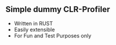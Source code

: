 ## Simple dummy CLR-Profiler 

- Written in RUST
- Easily extensible
- For Fun and Test Purposes only
